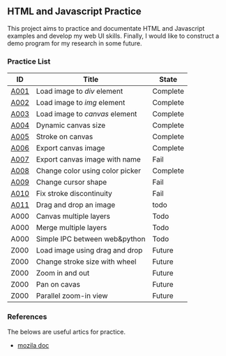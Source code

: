 ## HTML and Javascript Practice 

This project aims to practice and documentate HTML and Javascript examples and
develop my web UI skills.
Finally, I would like to construct a demo program for my research in some future.

### Practice List

| ID                            | Title                           | State    |
|---------------------------    |-------------------------------- | -------- |
| [A001](A001_file_load)        | Load image to _div_ element     | Complete |
| [A002](A002_file_load)        | Load image to _img_ element     | Complete |
| [A003](A003_file_load)        | Load image to _canvas_ element  | Complete |
| [A004](A004_canvas_size)      | Dynamic canvas size             | Complete |
| [A005](A005_canvas_stroke)    | Stroke on canvas                | Complete |
| [A006](A006_save_canvas)      | Export canvas image             | Complete |
| [A007](A007_save_canvas3name) | Export canvas image with name   | Fail     |
| [A008](A008_colorpicker)      | Change color using color picker | Complete |
| [A009](A009_custom_cursor)    | Change cursor shape             | Fail     |
| [A010](A010_good_stroke)      | Fix stroke discontinuity        | Fail     |
| [A011](A011_drag_drop)        | Drag and drop an image          | todo     |
| A000                          | Canvas multiple layers          | Todo     |
| A000                          | Merge multiple layers           | Todo     |
| A000                          | Simple IPC between web&python   | Todo     |
| Z000                          | Load image using drag and drop  | Future   |
| Z000                          | Change stroke size with wheel   | Future   |
| Z000                          | Zoom in and out                 | Future   |
| Z000                          | Pan on cavas                    | Future   |
| Z000                          | Parallel zoom-in view           | Future   |


### References

The belows are useful artics for practice.

- [mozila doc](https://developer.mozilla.org/en-US/docs/Web/API/Canvas_API/Tutorial/Basic_usage) 
